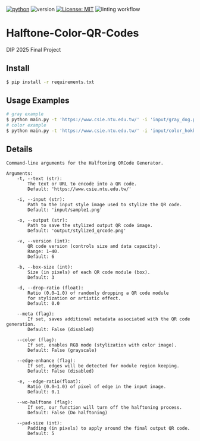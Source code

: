 [![python](https://img.shields.io/badge/Python-3.9-3776AB.svg?style=flat&logo=python&logoColor=white)](https://www.python.org)
![version](https://img.shields.io/badge/version-1.0.0-red)
[![License: MIT](https://img.shields.io/badge/License-MIT-yellow.svg)](https://github.com/Kaminyou/Halftone-Color-QR-Codes/blob/main/LICENSE)
![linting workflow](https://github.com/Kaminyou/Halftone-Color-QR-Codes/actions/workflows/main.yml/badge.svg)

# Halftone-Color-QR-Codes
DIP 2025 Final Project

## Install
```sh
$ pip install -r requirements.txt
```

## Usage Examples
```sh
# gray example
$ python main.py -t 'https://www.csie.ntu.edu.tw/' -i 'input/gray_dog.png' -o 'output/stylized_qrcode.png' --meta -v 6 -b 3
# color example
$ python main.py -t 'https://www.csie.ntu.edu.tw/' -i 'input/color_hokkaido.png' -o 'output/stylized_qrcode.png' --meta -v 6 -b 5 --color
```

## Details
```
Command-line arguments for the Halftoning QRCode Generator.

Arguments:
    -t, --text (str): 
        The text or URL to encode into a QR code.
        Default: 'https://www.csie.ntu.edu.tw/'

    -i, --input (str): 
        Path to the input style image used to stylize the QR code.
        Default: 'input/sample1.png'

    -o, --output (str): 
        Path to save the stylized output QR code image.
        Default: 'output/stylized_qrcode.png'

    -v, --version (int): 
        QR code version (controls size and data capacity).
        Range: 1–40.
        Default: 6

    -b, --box-size (int): 
        Size (in pixels) of each QR code module (box).
        Default: 3

    -d, --drop-ratio (float): 
        Ratio (0.0–1.0) of randomly dropping a QR code module 
        for stylization or artistic effect.
        Default: 0.0

    --meta (flag): 
        If set, saves additional metadata associated with the QR code generation.
        Default: False (disabled)

    --color (flag): 
        If set, enables RGB mode (stylization with color image).
        Default: False (grayscale)
    
    --edge-enhance (flag): 
        If set, edges will be detected for module region keeping.
        Default: False (disabled)

    -e, --edge-ratio(float): 
        Ratio (0.0–1.0) of pixel of edge in the input image.
        Default: 0.1

    --wo-halftone (flag): 
        If set, our function will turn off the halftoning process.
        Default: False (Do halftoning)

    --pad-size (int): 
        Padding (in pixels) to apply around the final output QR code.
        Default: 5
```